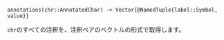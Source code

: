 ```
annotations(chr::AnnotatedChar) -> Vector{@NamedTuple{label::Symbol, value}}
```

`chr`のすべての注釈を、注釈ペアのベクトルの形式で取得します。
